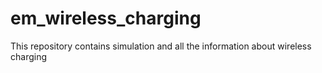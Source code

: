 # em_wireless_charging
This repository contains simulation and all the information about wireless charging
